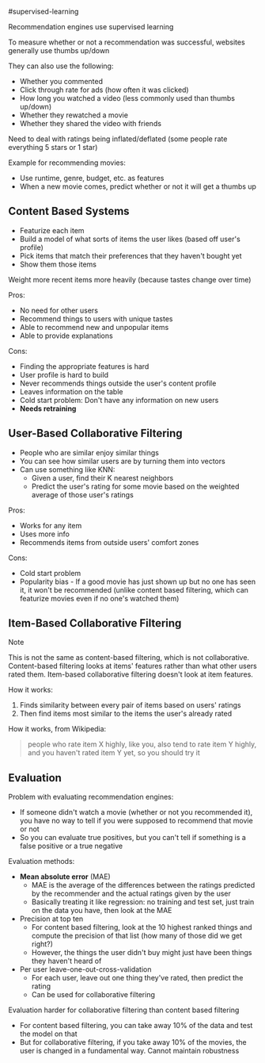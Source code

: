 #supervised-learning 

Recommendation engines use supervised learning

To measure whether or not a recommendation was successful, websites generally use thumbs up/down

They can also use the following:
- Whether you commented
- Click through rate for ads (how often it was clicked)
- How long you watched a video (less commonly used than thumbs up/down)
- Whether they rewatched a movie
- Whether they shared the video with friends

Need to deal with ratings being inflated/deflated (some people rate everything 5 stars or 1 star)

Example for recommending movies:
- Use runtime, genre, budget, etc. as features
- When a new movie comes, predict whether or not it will get a thumbs up

## Content Based Systems

- Featurize each item
- Build a model of what sorts of items the user likes (based off user's profile)
- Pick items that match their preferences that they haven't bought yet
- Show them those items

Weight more recent items more heavily (because tastes change over time)

Pros:
- No need for other users
- Recommend things to users with unique tastes
- Able to recommend new and unpopular items
- Able to provide explanations

Cons:
- Finding the appropriate features is hard
- User profile is hard to build
- Never recommends things outside the user's content profile
- Leaves information on the table
- Cold start problem: Don't have any information on new users
- **Needs retraining**

## User-Based Collaborative Filtering

- People who are similar enjoy similar things
- You can see how similar users are by turning them into vectors
- Can use something like KNN:
	- Given a user, find their K nearest neighbors
	- Predict the user's rating for some movie based on the weighted average of those user's ratings

Pros:
- Works for any item
- Uses more info
- Recommends items from outside users' comfort zones

Cons:
- Cold start problem
- Popularity bias - If a good movie has just shown up but no one has seen it, it won't be recommended (unlike content based filtering, which can featurize movies even if no one's watched them)

## Item-Based Collaborative Filtering

> [!note]
> This is not the same as content-based filtering, which is not collaborative. Content-based filtering looks at items' features rather than what other users rated them. Item-based collaborative filtering doesn't look at item features.

How it works:
1. Finds similarity between every pair of items based on users' ratings
2. Then find items most similar to the items the user's already rated

How it works, from Wikipedia:
> people who rate item X highly, like you, also tend to rate item Y highly, and you haven't rated item Y yet, so you should try it

## Evaluation

Problem with evaluating recommendation engines: 
- If someone didn't watch a movie (whether or not you recommended it), you have no way to tell if you were supposed to recommend that movie or not
- So you can evaluate true positives, but you can't tell if something is a false positive or a true negative

Evaluation methods:
- **Mean absolute error** (MAE)
	- MAE is the average of the differences between the ratings predicted by the recommender and the actual ratings given by the user
	- Basically treating it like regression: no training and test set, just train on the data you have, then look at the MAE
- Precision at top ten
	- For content based filtering, look at the 10 highest ranked things and compute the precision of that list (how many of those did we get right?)
	- However, the things the user didn't buy might just have been things they haven't heard of
- Per user leave-one-out-cross-validation
	- For each user, leave out one thing they've rated, then predict the rating
	- Can be used for collaborative filtering

Evaluation harder for collaborative filtering than content based filtering
- For content based filtering, you can take away 10% of the data and test the model on that
- But for collaborative filtering, if you take away 10% of the movies, the user is changed in a fundamental way. Cannot maintain robustness
